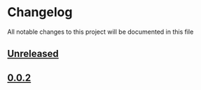 # Changelog
All notable changes to this project will be documented in this file

[unreleased]: https://github.com/eugenesvk/Win.ahk/compare/0.0.2...HEAD
## [Unreleased]
<!-- - __Added__ -->
  <!-- + :sparkles:  -->
  <!-- new features -->
<!-- - __Changed__ -->
  <!-- +   -->
  <!-- changes in existing functionality -->
<!-- - __Fixed__ -->
  <!-- + :beetle:  -->
  <!-- bug fixes -->
<!-- - __Deprecated__ -->
  <!-- + :poop:  -->
  <!-- soon-to-be removed features -->
<!-- - __Removed__ -->
  <!-- + :wastebasket:  -->
  <!-- now removed features -->
<!-- - __Security__ -->
  <!-- + :lock:  -->
  <!-- vulnerabilities -->

[0.0.2]: https://github.com/eugenesvk/Win.ahk/releases/tag/0.0.2
## [0.0.2]
